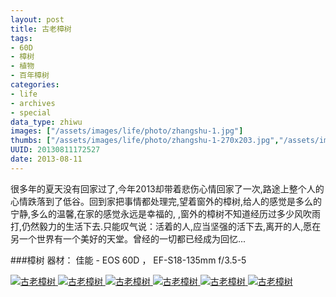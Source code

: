 ```yaml
---
layout: post
title: 古老樟树
tags:
- 60D
- 樟树
- 植物
- 百年樟树
categories:
- life
- archives
- special
data_type: zhiwu
images: ["/assets/images/life/photo/zhangshu-1.jpg"]
thumbs: ["/assets/images/life/photo/zhangshu-1-270x203.jpg","/assets/images/life/photo/zhangshu-4-270x203.jpg","/assets/images/life/photo/zhangshu-5-270x203.jpg"]
UUID: 20130811172527
date: 2013-08-11
---
```


   很多年的夏天没有回家过了,今年2013却带着悲伤心情回家了一次,路途上整个人的心情跌落到了低谷。回到家把事情都处理完,望着窗外的樟树,给人的感觉是多么的宁静,多么的温馨,在家的感觉永远是幸福的,
,窗外的樟树不知道经历过多少风吹雨打,仍然毅力的生活下去.只能叹气说：活着的人,应当坚强的活下去,离开的人,愿在另一个世界有一个美好的天堂。曾经的一切都已经成为回忆...

###樟树
器材： 佳能 - EOS 60D ， EF-S18-135mm f/3.5-5


<a href="{{site.aliyun_oss}}/assets/images/life/photo/zhangshu-1.jpg" alt="古老樟树" rel="prettyPhoto[{{page.UUID}}]">
<img src="{{site.aliyun_oss}}/assets/images/life/photo/zhangshu-1.jpg" alt="古老樟树" ></img>
</a>

<a href="{{site.aliyun_oss}}/assets/images/life/photo/zhangshu-2.jpg" alt="古老樟树" rel="prettyPhoto[{{page.UUID}}]">
<img src="{{site.aliyun_oss}}/assets/images/life/photo/zhangshu-2.jpg" alt="古老樟树" ></img>
</a>

<a href="{{site.aliyun_oss}}/assets/images/life/photo/zhangshu-3.jpg" alt="古老樟树" rel="prettyPhoto[{{page.UUID}}]">
<img src="{{site.aliyun_oss}}/assets/images/life/photo/zhangshu-3.jpg" alt="古老樟树" ></img>
</a>

<a href="{{site.aliyun_oss}}/assets/images/life/photo/zhangshu-4.jpg" alt="古老樟树" rel="prettyPhoto[{{page.UUID}}]">
<img src="{{site.aliyun_oss}}/assets/images/life/photo/zhangshu-4.jpg" alt="古老樟树" ></img>
</a>

<a href="{{site.aliyun_oss}}/assets/images/life/photo/zhangshu-5.jpg" alt="古老樟树" rel="prettyPhoto[{{page.UUID}}]">
<img src="{{site.aliyun_oss}}/assets/images/life/photo/zhangshu-5.jpg" alt="古老樟树" ></img>
</a>

<a href="{{site.aliyun_oss}}/assets/images/life/photo/zhangshu-6.jpg" alt="古老樟树" rel="prettyPhoto[{{page.UUID}}]">
<img src="{{site.aliyun_oss}}/assets/images/life/photo/zhangshu-6.jpg" alt="古老樟树" ></img>
</a>



